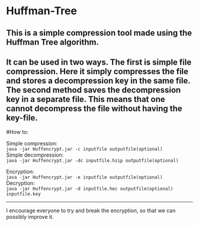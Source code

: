 # Huffman-Tree
This is a simple compression tool made using the Huffman Tree algorithm.
---
It can be used in two ways. The first is simple file compression. Here it simply compresses the file and stores a decompression key in the same file.
The second method saves the decompression key in a separate file. This means that one cannot decompress the file without having
 the key-file.
 ---
#How to:

Simple compression:<br>
`java -jar Huffencrypt.jar -c inputfile outputfile(optional)`<br>
Simple decompression:<br>
`java -jar Huffencrypt.jar -dc inputfile.hzip outputfile(optional)`<br>

Encryption:<br>
`java -jar Huffencrypt.jar -e inputfile outputfile(optional)`<br>
Decryption:<br>
`java -jar Huffencrypt.jar -d inputfile.hec outputfile(optional) inputfile.key`<br>

---
I encourage everyone to try and break the encryption, so that we can possibly improve it.
 
 
